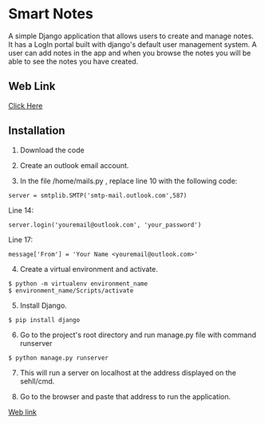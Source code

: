 # Smart Notes

A simple Django application that allows users to create and manage notes. It has a LogIn portal built with django's default user management system. A user can add notes in the app and when you browse the notes you will be able to see the notes you have created.

## Web Link
[Click Here](https://smart-notes.rajat-jkg.repl.co/)

## Installation 

1. Download the code

2. Create an outlook email account.

3. In the file /home/mails.py , replace line 10 with the following code:

```
server = smtplib.SMTP('smtp-mail.outlook.com',587)
```

Line 14:

```
server.login('youremail@outlook.com', 'your_password')
```

Line 17:

```
message['From'] = 'Your Name <youremail@outlook.com>'
```

4. Create a virtual environment and activate.

```
$ python -m virtualenv environment_name
$ environment_name/Scripts/activate
```

5. Install Django.
```
$ pip install django
```

6. Go to the project's root directory and run manage.py file with command runserver

```
$ python manage.py runserver
```

7. This will run a server on localhost at the address displayed on the sehll/cmd.

8. Go to the browser and paste that address to run the application.

[Web link](https://smart-notes.rajat-jkg.repl.co/)